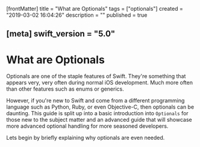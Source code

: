 [frontMatter]
title = "What are Optionals"
tags = ["optionals"]
created = "2019-03-02 16:04:26"
description = ""
published = true

[meta]
swift_version = "5.0"
---

# What are Optionals

Optionals are one of the staple features of Swift. They're something that appears very, very often during normal iOS development. Much more often than other features such as enums or generics. 

However, if you're new to Swift and come from a different programming language such as Python, Ruby, or even Objective-C, then optionals can be daunting. This guide is split up into a basic introduction into `Optionals` for those new to the subject matter and an advanced guide that will showcase more advanced optional handling for more seasoned developers.

Lets begin by briefly explaining why optionals are even needed.
